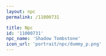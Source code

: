 ```yaml
---
layout: npc
permalink: /11000731

title: Npc
id: '11000731'
npc_name: 'Shadow Tombstone'
icon_url: 'portrait/npc/dummy_p.png'
---
```

